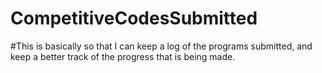 # CompetitiveCodesSubmitted
#This is basically so that I can keep a log of the programs submitted, and keep a better track of the progress that is being made.